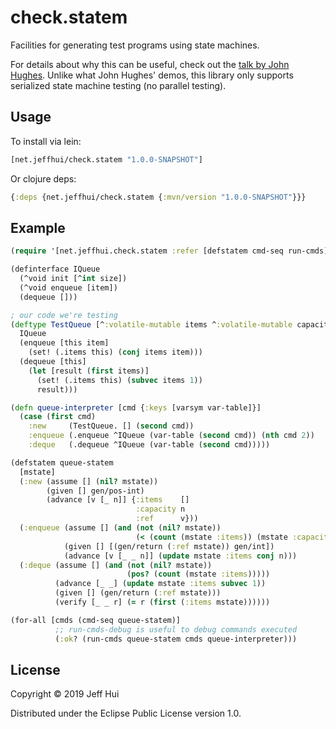# check.statem

Facilities for generating test programs using state machines.

For details about why this can be useful, check out the [talk by John Hughes](https://www.youtube.com/watch?v=zi0rHwfiX1Q). Unlike what John Hughes' demos, this library only supports serialized state machine testing (no parallel testing).

## Usage

To install via lein:

```clojure
[net.jeffhui/check.statem "1.0.0-SNAPSHOT"]
```

Or clojure deps:

```clojure
{:deps {net.jeffhui/check.statem {:mvn/version "1.0.0-SNAPSHOT"}}}
```

## Example

```clojure
(require '[net.jeffhui.check.statem :refer [defstatem cmd-seq run-cmds]])

(definterface IQueue
  (^void init [^int size])
  (^void enqueue [item])
  (dequeue []))

; our code we're testing
(deftype TestQueue [^:volatile-mutable items ^:volatile-mutable capacity]
  IQueue
  (enqueue [this item]
    (set! (.items this) (conj items item)))
  (dequeue [this]
    (let [result (first items)]
      (set! (.items this) (subvec items 1))
      result)))

(defn queue-interpreter [cmd {:keys [varsym var-table]}]
  (case (first cmd)
    :new     (TestQueue. [] (second cmd))
    :enqueue (.enqueue ^IQueue (var-table (second cmd)) (nth cmd 2))
    :deque   (.dequeue ^IQueue (var-table (second cmd)))))

(defstatem queue-statem
  [mstate]
  (:new (assume [] (nil? mstate))
        (given [] gen/pos-int)
        (advance [v [_ n]] {:items    []
                            :capacity n
                            :ref      v}))
  (:enqueue (assume [] (and (not (nil? mstate))
                            (< (count (mstate :items)) (mstate :capacity))))
            (given [] [(gen/return (:ref mstate)) gen/int])
            (advance [v [_ _ n]] (update mstate :items conj n)))
  (:deque (assume [] (and (not (nil? mstate))
                          (pos? (count (mstate :items)))))
          (advance [_ _] (update mstate :items subvec 1))
          (given [] (gen/return (:ref mstate)))
          (verify [_ _ r] (= r (first (:items mstate))))))

(for-all [cmds (cmd-seq queue-statem)]
          ;; run-cmds-debug is useful to debug commands executed
          (:ok? (run-cmds queue-statem cmds queue-interpreter)))
```

## License

Copyright © 2019 Jeff Hui

Distributed under the Eclipse Public License version 1.0.
